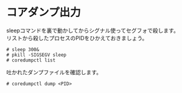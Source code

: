 # コアダンプ出力
sleepコマンドを裏で動かしてからシグナル使ってセグフォで殺します。  
リストから殺したプロセスのPIDをひかえておきましょう。
```
# sleep 300&
# pkill -SIGSEGV sleep
# coredumpctl list
```
吐かれたダンプファイルを確認します。
```
# coredumpctl dump <PID>
```
